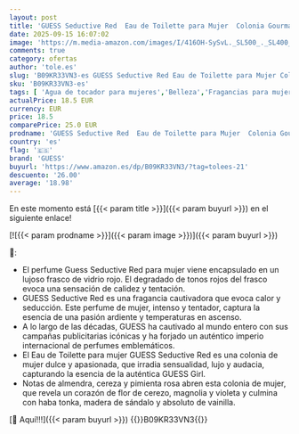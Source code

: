 ```yaml
---
layout: post
title: 'GUESS Seductive Red  Eau de Toilette para Mujer  Colonia Gourmand  Fragancia Sensual  Larga Duración  50 ml'
date: 2025-09-15 16:07:02
image: 'https://m.media-amazon.com/images/I/416OH-SySvL._SL500_._SL400_.jpg'
comments: true
category: ofertas
author: 'tole.es'
slug: 'B09KR33VN3-es GUESS Seductive Red Eau de Toilette para Mujer Colonia...'
sku: 'B09KR33VN3-es'
tags: [ 'Agua de tocador para mujeres','Belleza','Fragancias para mujeres','Perfumes y fragancias','de','eau','guess','toilette','🇪🇸', ]
actualPrice: 18.5 EUR
currency: EUR
price: 18.5
comparePrice: 25.0 EUR
prodname: 'GUESS Seductive Red  Eau de Toilette para Mujer  Colonia Gourmand  Fragancia Sensual  Larga Duración  50 ml'
country: 'es'
flag: '🇪🇸'
brand: 'GUESS'
buyurl: 'https://www.amazon.es/dp/B09KR33VN3/?tag=tolees-21'
descuento: '26.00'
average: '18.98'
---
```


En este momento está [{{< param title >}}]({{< param buyurl >}}) en el siguiente enlace!

[![{{< param prodname >}}]({{< param image >}})]({{< param buyurl >}})

🔎:

- El perfume Guess Seductive Red para mujer viene encapsulado en un lujoso frasco de vidrio rojo. El degradado de tonos rojos del frasco evoca una sensación de calidez y tentación.
- GUESS Seductive Red es una fragancia cautivadora que evoca calor y seducción. Este perfume de mujer, intenso y tentador, captura la esencia de una pasión ardiente y temperaturas en ascenso.
- A lo largo de las décadas, GUESS ha cautivado al mundo entero con sus campañas publicitarias icónicas y ha forjado un auténtico imperio internacional de perfumes emblemáticos.
- El Eau de Toilette para mujer GUESS Seductive Red es una colonia de mujer dulce y apasionada, que irradia sensualidad, lujo y audacia, capturando la esencia de la auténtica GUESS Girl.
- Notas de almendra, cereza y pimienta rosa abren esta colonia de mujer, que revela un corazón de flor de cerezo, magnolia y violeta y culmina con haba tonka, madera de sándalo y absoluto de vainilla.

[🛒 Aquí!!!]({{< param buyurl >}})
{{<world>}}B09KR33VN3{{</world>}}

